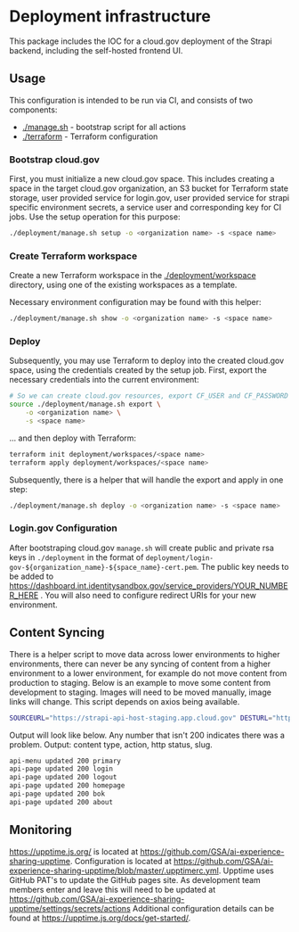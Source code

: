 # Deployment infrastructure

This package includes the IOC for a cloud.gov deployment of the Strapi backend, including the self-hosted frontend UI.

## Usage

This configuration is intended to be run via CI, and consists of two components:

- [./manage.sh](manage.sh) - bootstrap script for all actions
- [./terraform](terraform) - Terraform configuration

### Bootstrap cloud.gov

First, you must initialize a new cloud.gov space. This includes creating a space in the target cloud.gov organization, an S3 bucket for Terraform state storage, user provided service for 
login.gov, user provided service for strapi specific environment secrets, a service user and corresponding key for CI jobs. Use the setup operation for this purpose:

```bash
./deployment/manage.sh setup -o <organization name> -s <space name>
```

### Create Terraform workspace

Create a new Terraform workspace in the [./deployment/workspace](./deployment/workspace) directory, using one of the existing workspaces as a template.

Necessary environment configuration may be found with this helper:

```bash
./deployment/manage.sh show -o <organization name> -s <space name>
```


### Deploy

Subsequently, you may use Terraform to deploy into the created cloud.gov space, using the credentials created by the setup job. First, export the necessary credentials into the current environment:

```bash
# So we can create cloud.gov resources, export CF_USER and CF_PASSWORD for the service user, as well as AWS credentials to the Terraform S3 bucket:
source ./deployment/manage.sh export \
    -o <organization name> \
    -s <space name>
```

... and then deploy with Terraform:

```bash
terraform init deployment/workspaces/<space name>
terraform apply deployment/workspaces/<space name>
```

Subsequently, there is a helper that will handle the export and apply in one step:

```bash
./deployment/manage.sh deploy -o <organization name> -s <space name>
```

### Login.gov Configuration

After bootstraping cloud.gov `manage.sh` will create public and private rsa keys in `./deployment` in the format of `deployment/login-gov-${organization_name}-${space_name}-cert.pem`. The public key needs to be added to https://dashboard.int.identitysandbox.gov/service_providers/YOUR_NUMBER_HERE . You will also need to configure redirect URIs for your new environment.


## Content Syncing

There is a helper script to move data across lower environments to higher environments, there can never be any syncing of content from a higher environment to a lower environment, for example do not move content from production to staging. Below is an example to move some content from development to staging. Images will need to be moved manually, image links will change. This script depends on axios being available.

```bash
SOURCEURL="https://strapi-api-host-staging.app.cloud.gov" DESTURL="https://strapi-api-host-dev.app.cloud.gov" DESTTOKEN="TOKEN_HERE" SOURCETOKEN="TOKEN_HERE" node ./cms-content-sync.js
```

Output will look like below. Any number that isn't 200 indicates there was a problem. Output: content type, action, http status, slug.

```bash
api-menu updated 200 primary
api-page updated 200 login
api-page updated 200 logout
api-page updated 200 homepage
api-page updated 200 bok
api-page updated 200 about

```

## Monitoring
https://upptime.js.org/ is located at https://github.com/GSA/ai-experience-sharing-upptime. Configuration is located at https://github.com/GSA/ai-experience-sharing-upptime/blob/master/.upptimerc.yml. Upptime uses GitHub PAT's to update the GitHub pages site. As development team members enter and leave this will need to be updated at https://github.com/GSA/ai-experience-sharing-upptime/settings/secrets/actions Additional configuration details can be found at https://upptime.js.org/docs/get-started/.

